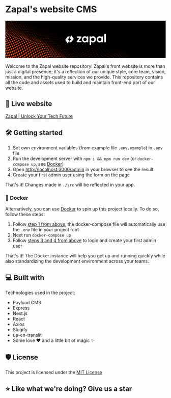 # Zapal's website CMS

[![](/github-banner.jpg)](https://www.zapal.tech)

Welcome to the Zapal website repository! Zapal's front website is more than just a digital presence; it's a reflection
of our unique style, core team, vision, mission, and the high-quality services we provide. This repository contains all
the code and assets used to build and maintain front-end part of our website.

## 🚀 Live website

[Zapal | Unlock Your Tech Future](https://www.zapal.tech)

## 🛠️ Getting started

1. Set own environment variables (from example file `.env.example`) in `.env` file
2. Run the development server with `npm i && npm run dev` (or `docker-compose up`, see [Docker](#-docker))
3. Open [http://localhost:3000/admin](http://localhost:3000/admin) in your browser to see the result.
4. Create your first admin user using the form on the page

That's it! Changes made in `./src` will be reflected in your app.

### 🐳 Docker

Alternatively, you can use [Docker](https://www.docker.com) to spin up this project locally. To do so, follow these
steps:

1. Follow [step 1 from above](#%EF%B8%8F-getting-started), the docker-compose file will automatically use the `.env`
   file in your project root
2. Next run `docker-compose up`
3. Follow [steps 3 and 4 from above](#%EF%B8%8F-getting-started) to login and create your first admin user

That's it! The Docker instance will help you get up and running quickly while also standardizing the development
environment across your teams.

## 💻 Built with

Technologies used in the project:

- Payload CMS
- Express
- Next.js
- React
- Axios
- Slugify
- ua-en-translit
- Some love ❤️ and a little bit of magic ✨

## 🛡️ License

This project is licensed under the [MIT License](/LICENSE)

## ⭐ Like what we're doing? Give us a star
